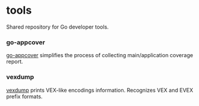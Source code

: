 # tools

Shared repository for Go developer tools.

### go-appcover

[go-appcover](src/cmd/go-appcover) simplifies the process of collecting main/application coverage report.

### vexdump

[vexdump](src/cmd/vexdump) prints VEX-like encodings information.
Recognizes VEX and EVEX prefix formats.
